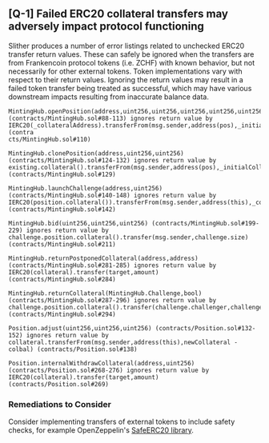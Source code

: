 ## [Q-1] Failed ERC20 collateral transfers may adversely impact protocol functioning

Slither produces a number of error listings related to unchecked ERC20 transfer return values. These can safely be ignored when the transfers are from Frankencoin protocol tokens (i.e. ZCHF) with known behavior, but not necessarily for other external tokens. Token implementations vary with respect to their return values. Ignoring the return values may result in a failed token transfer being treated as successful, which may have various downstream impacts resulting from inaccurate balance data.

```
MintingHub.openPosition(address,uint256,uint256,uint256,uint256,uint256,uint256,uint32,uint256,uint32) (contracts/MintingHub.sol#88-113) ignores return value by IERC20(_collateralAddress).transferFrom(msg.sender,address(pos),_initialCollateral) (contra
cts/MintingHub.sol#110)

MintingHub.clonePosition(address,uint256,uint256) (contracts/MintingHub.sol#124-132) ignores return value by existing.collateral().transferFrom(msg.sender,address(pos),_initialCollateral) (contracts/MintingHub.sol#129)

MintingHub.launchChallenge(address,uint256) (contracts/MintingHub.sol#140-148) ignores return value by IERC20(position.collateral()).transferFrom(msg.sender,address(this),_collateralAmount) (contracts/MintingHub.sol#142)

MintingHub.bid(uint256,uint256,uint256) (contracts/MintingHub.sol#199-229) ignores return value by challenge.position.collateral().transfer(msg.sender,challenge.size) (contracts/MintingHub.sol#211)

MintingHub.returnPostponedCollateral(address,address) (contracts/MintingHub.sol#281-285) ignores return value by IERC20(collateral).transfer(target,amount) (contracts/MintingHub.sol#284)

MintingHub.returnCollateral(MintingHub.Challenge,bool) (contracts/MintingHub.sol#287-296) ignores return value by challenge.position.collateral().transfer(challenge.challenger,challenge.size) (contracts/MintingHub.sol#294)

Position.adjust(uint256,uint256,uint256) (contracts/Position.sol#132-152) ignores return value by collateral.transferFrom(msg.sender,address(this),newCollateral - colbal) (contracts/Position.sol#138)

Position.internalWithdrawCollateral(address,uint256) (contracts/Position.sol#268-276) ignores return value by IERC20(collateral).transfer(target,amount) (contracts/Position.sol#269)
```

### Remediations to Consider

Consider implementing transfers of external tokens to include safety checks, for example OpenZeppelin's [SafeERC20 library](https://github.com/OpenZeppelin/openzeppelin-contracts/blob/master/contracts/token/ERC20/utils/SafeERC20.sol).